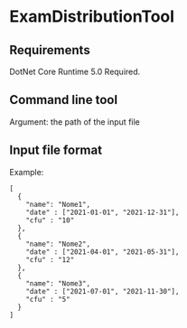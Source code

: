 # ExamDistributionTool

## Requirements
DotNet Core Runtime 5.0 Required.

## Command line tool

Argument: the path of the input file

## Input file format

Example:

```
[
  {
    "name": "Nome1",
    "date" : ["2021-01-01", "2021-12-31"],
    "cfu" : "10"
  },
  {
    "name": "Nome2",
    "date" : ["2021-04-01", "2021-05-31"],
    "cfu" : "12"
  },
  {
    "name": "Nome3",
    "date" : ["2021-07-01", "2021-11-30"],
    "cfu" : "5"
  }
]
```

